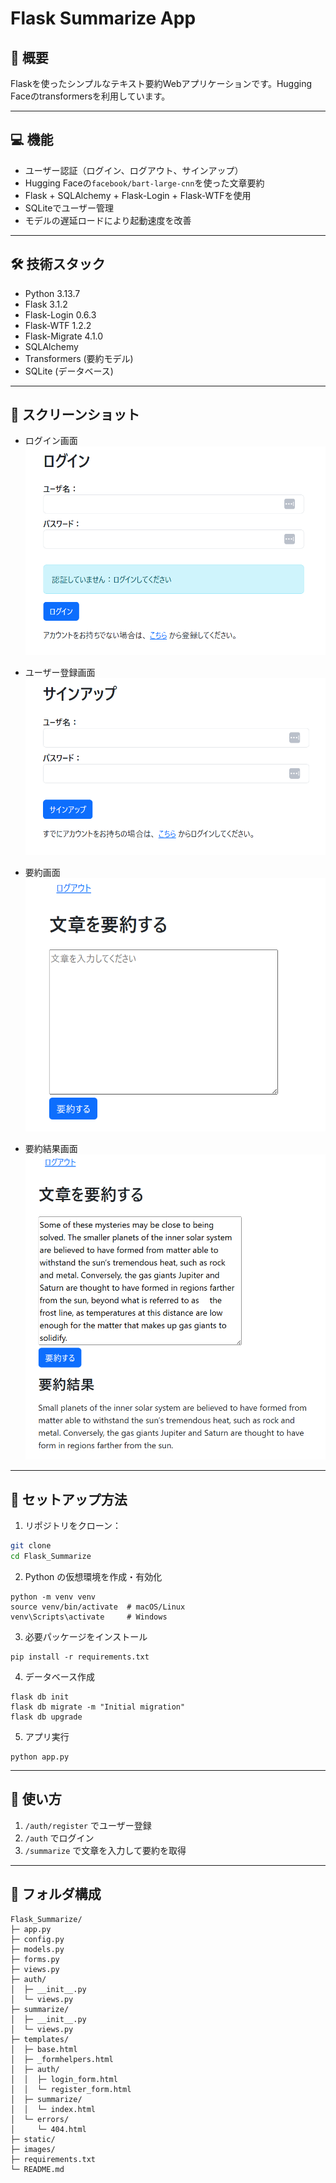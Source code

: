 # Flask Summarize App

## 📌 概要
Flaskを使ったシンプルなテキスト要約Webアプリケーションです。Hugging Faceのtransformersを利用しています。

---

## 💻 機能

- ユーザー認証（ログイン、ログアウト、サインアップ）
- Hugging Faceの`facebook/bart-large-cnn`を使った文章要約
- Flask + SQLAlchemy + Flask-Login + Flask-WTFを使用
- SQLiteでユーザー管理
- モデルの遅延ロードにより起動速度を改善

---

## 🛠 技術スタック

- Python 3.13.7
- Flask 3.1.2
- Flask-Login 0.6.3
- Flask-WTF 1.2.2
- Flask-Migrate 4.1.0
- SQLAlchemy
- Transformers (要約モデル)
- SQLite (データベース)

---

## 📸 スクリーンショット

- ログイン画面
![ログイン画面](images/login.png)

- ユーザー登録画面
![ユーザー登録画面](images/register.png)

- 要約画面
![要約画面](images/summarize.png)

- 要約結果画面
![要約結果画面](images/summarized.png)

---

## 🚀 セットアップ方法

1. リポジトリをクローン：

```bash
git clone
cd Flask_Summarize
```

2. Python の仮想環境を作成・有効化
```
python -m venv venv
source venv/bin/activate  # macOS/Linux
venv\Scripts\activate     # Windows
```

3. 必要パッケージをインストール
```
pip install -r requirements.txt
```

4. データベース作成
```
flask db init
flask db migrate -m "Initial migration"
flask db upgrade
```

5. アプリ実行
```
python app.py
```

---

## 📝 使い方

1. `/auth/register` でユーザー登録
2. `/auth` でログイン
3. `/summarize` で文章を入力して要約を取得

---

## 📂 フォルダ構成
```
Flask_Summarize/
├─ app.py
├─ config.py
├─ models.py
├─ forms.py
├─ views.py
├─ auth/
│  ├─ __init__.py
│  └─ views.py
├─ summarize/
│  ├─ __init__.py
│  └─ views.py
├─ templates/
│  ├─ base.html
│  ├─ _formhelpers.html
│  ├─ auth/
│  │  ├─ login_form.html
│  │  └─ register_form.html
│  ├─ summarize/
│  │  └─ index.html
│  └─ errors/
│     └─ 404.html
├─ static/
├─ images/
├─ requirements.txt
└─ README.md
```



